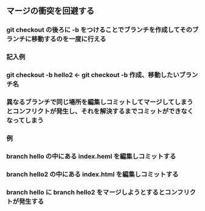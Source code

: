 ## マージの衝突を回避する
### git checkout の後ろに -b をつけることでブランチを作成してそのブランチに移動するのを一度に行える
### 記入例
### git checkout -b hello2   ←   git checkout -b 作成、移動したいブランチ名
### 異なるブランチで同じ場所を編集しコミットしてマージしてしまうとコンフリクトが発生し、それを解決するまでコミットができなくなってしまう
###  例
### branch hello の中にある index.heml を編集しコミットする
### branch hello2 の中にある index.html を編集しコミットする
### branch hello に branch hello2 をマージしようとするとコンフリクトが発生する
